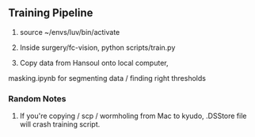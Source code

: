 ## Training Pipeline
1. source ~/envs/luv/bin/activate
2. Inside surgery/fc-vision, python scripts/train.py


1. Copy data from Hansoul onto local computer, 

masking.ipynb for segmenting data / finding right thresholds 

### Random Notes
1. If you're copying / scp / wormholing from Mac to kyudo, .DSStore file will crash training script. 